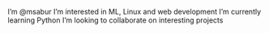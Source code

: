 I’m @msabur
I’m interested in ML, Linux and web development
I’m currently learning Python
I’m looking to collaborate on interesting projects


<!---
msabur/msabur is a ✨ special ✨ repository because its `README.md` (this file) appears on your GitHub profile.
You can click the Preview link to take a look at your changes.
--->
